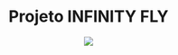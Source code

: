 # <center>Projeto INFINITY FLY</center>

<center><img src="https://media1.giphy.com/media/0rWNTSGtCep0lRa57h/giphy.gif?cid=790b76118272adf2138bf80ac3299fd6ece5990173be31a9&rid=giphy.gif"></center>

